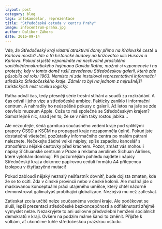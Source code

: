```yaml
---
layout: post
category: blog
tags: infokancelar, reprezentace
title: "Středočeská ostuda v centru Prahy"
image: infocentrum-praha.jpg
author: Dalibor Záhora
date: 2016-09-14
---
```


*Víte, že Středočeský kraj vlastní atraktivní domy přímo na Královské cestě u Karlova mostu? Jde o tři historické budovy na křižovatce ulic Husova a Karlova. Pokud si ještě vzpomínáte na nechvalně proslulého sociálnědemokratického hejtmana Davida Ratha, možná si vzpomenete i na protesty, kdy v tomto domě rušil zavedenou Středočeskou galerii, která zde působila od roku 1963. Namísto ní zde instaloval reprezentativní informační středisko Středočeského kraje. Záměr to byl na jednom z nejrušnější turistických míst vcelku logický.*

Ratha odvál čas, tedy přesněji série trestní stíhání a soudů za rozkrádání. A čas odvál i jeho vize a středočeské ambice. Fakticky zaniklo i informační centrum. A nahradily ho neúspěšné pokusy o galerii. Až letos na jaře se zde otevřelo muzeum Apple. Cože to má společné se Středočeským krajem? Samozřejmě nic, snad jen to, že se v něm taky rostou jablka…

Ale nezoufejte, šedá garnitura současného vedení kraje pod splihlými prapory ČSSD a KSČM na propagaci kraje nezapomněla úplně. Pokud jste dostatečně všeteční, pozůstatky informačního centra po malém pátraní naleznete. Nečekejte žádné velké nápisy, spíše zapadlou kancelář s atmosférou nějaké cestovky před krachem. Pozor, zmást vás mohou i nápisy S´čhuanské centrum v Praze a reklama aerolinek Sichuan Airlines, které výlohám dominují. Při pozornějším pohledu najdete i nápisy Středočeský kraj a dokonce papírovou ceduli formátu A4 přilepenou izolepou v čtyřjazyčné mutaci!

Pokud zabloudí nějaký neznalý nešťastník dovnitř, bude dojista zmaten, kde že se to ocitl. Zda v čínské provincii nebo v české kolonii. Ale možná jde o maskovanou konceptuální práci utajeného umělce, který chtěl názorně demonstrovat galimatyáš probíhající globalizace. Nezbývá mu než zatleskat.

Zatleskat zcela určitě nelze současnému vedení kraje. Ale poděkovat se sluší, lepší prezentaci středočeské bezkoncepčnosti a odfláknutosti zřejmě vymyslet nelze. Nezakryjete to ani usilovné předvolební hemžení sociálních demokratů v kraji. Ovšem na podzim máme šanci to změnit. Přijďte k volbám, ať ukončíme tuhle středočeskou pražskou ostudu. 
